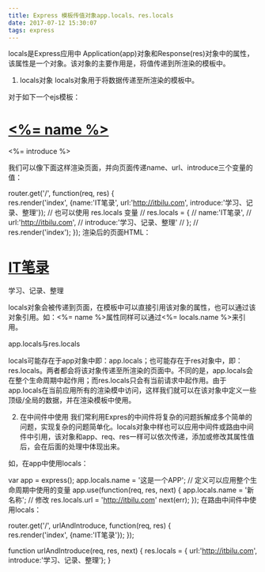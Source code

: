 ```yaml
---
title: Express 模板传值对象app.locals、res.locals
date: 2017-07-12 15:30:07
tags: express
---
```

locals是Express应用中 Application(app)对象和Response(res)对象中的属性，该属性是一个对象。该对象的主要作用是，将值传递到所渲染的模板中。

1. locals对象
locals对象用于将数据传递至所渲染的模板中。

对于如下一个ejs模板：

<!DOCTYPE html>
<html>
  <head>
    <title><%= name %></title>
  </head>
  <body>
    <h1><a href="<%= url %>"><%= name %></a></h1>
    <p><%= introduce %></p>
  </body>
</html>
我们可以像下面这样渲染页面，并向页面传递name、url、introduce三个变量的值：

router.get('/', function(req, res) {  
  res.render('index', {name:'IT笔录', url:'http://itbilu.com', introduce:'学习、记录、整理'});
  // 也可以使用 res.locals 变量
  // res.locals = {
  //   name:'IT笔录', 
  //   url:'http://itbilu.com', 
  //   introduce:'学习、记录、整理'
  // };
  // res.render('index');
});
渲染后的页面HTML：

<!DOCTYPE html>
<html>
  <head>
    <title><IT笔录></title>
  </head>
  <body>
    <h1><a href="http://itbilu.com">IT笔录</a></h1>
    <p>学习、记录、整理</p>
  </body>
</html>
locals对象会被传递到页面，在模板中可以直接引用该对象的属性，也可以通过该对象引用。如：<%= name %>属性同样可以通过<%= locals.name %>来引用。

app.locals与res.locals

locals可能存在于app对象中即：app.locals；也可能存在于res对象中，即：res.locals。两者都会将该对象传递至所渲染的页面中。不同的是，app.locals会在整个生命周期中起作用；而res.locals只会有当前请求中起作用。由于app.locals在当前应用所有的渲染模中访问，这样我们就可以在该对象中定义一些顶级/全局的数据，并在渲染模板中使用。



2. 在中间件中使用
我们常利用Expres的中间件将复杂的问题拆解成多个简单的问题，实现复杂的问题简单化。locals对象中样也可以应用中间件或路由中间件中引用，该对象和app、req、res一样可以依次传递，添加或修改其属性值后，会在后面的处理中体现出来。

如，在app中使用locals：

var app = express();
app.locals.name = '这是一个APP'; // 定义可以应用整个生命周期中使用的变量
app.use(function(req, res, next) {
  app.locals.name = '新名称'; // 修改
  res.locals.url = 'http://itbilu.com'
  next(err);
});
在路由中间件中使用locals：

router.get('/', urlAndIntroduce, function(req, res) {  
  res.render('index', {name:'IT笔录'});
});

function urlAndIntroduce(req, res, next) {
  res.locals = { url:'http://itbilu.com', introduce:'学习、记录、整理'};
}  
